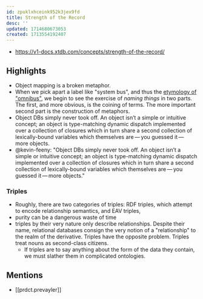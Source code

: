 ```yaml
---
id: zpuklxhceink952k3jex9fd
title: Strength of the Record
desc: ''
updated: 1714680673053
created: 1713554192407
---
```


- https://v1-docs.xtdb.com/concepts/strength-of-the-record/

## Highlights

- Object mapping is a broken metaphor.
- When we pick apart a label like "system bus", and thus the [etymology of "omnibus"](https://www.merriam-webster.com/dictionary/omnibus), we begin to see the exercise of _naming things_ in two parts. The first, and more obvious, is the coining of terms. The more important second part is the construction of metaphors.
- Object DBs simply never took off. An object isn’t a simple or intuitive concept; an object is type-matching dynamic dispatch implemented over a collection of closures which in turn share a second collection of lexically-bound variables which themselves are — you guessed it — more objects.
- @kevin-feeny: "Object DBs simply never took off. An object isn’t a simple or intuitive concept; an object is type-matching dynamic dispatch implemented over a collection of closures which in turn share a second collection of lexically-bound variables which themselves are — you guessed it — more objects."

### Triples

- Roughly, there are two categories of triples: RDF triples, which attempt to encode relationship semantics, and EAV triples,
- purity can be a dangerous waste of time
- triples by their very nature only describe relationships. Despite their name, relational databases consign the very notion of a "relationship" to the realm of the derivative. Triples have the opposite problem. Triples treat nouns as second-class citizens.
  - If triples are to say anything about the form of the data they contain, we must slather them in complicated ontologies.

## Mentions

- [[prdct.prevayler]]